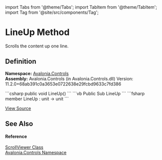 import Tabs from '@theme/Tabs'; 
import TabItem from '@theme/TabItem'; 
import Tag from '@site/src/components/Tag'; 

# LineUp Method


Scrolls the content up one line.



## Definition
**Namespace:** <a href="N_Avalonia_Controls">Avalonia.Controls</a>  
**Assembly:** Avalonia.Controls (in Avalonia.Controls.dll) Version: 11.2.0+68ab391c0a3653e0722638e29fcbd9633c7fd386

<Tabs groupId="api-code-preview">
<TabItem value="csharp" label="C#">
```csharp
public void LineUp()
```
</TabItem>
<TabItem value="vb" label="VB">
```vb
Public Sub LineUp
```
</TabItem>
<TabItem value="fsharp" label="F#">
```fsharp
member LineUp : unit -> unit 
```
</TabItem>
</Tabs>



<a href="https://github.com/AvaloniaUI/Avalonia/tree/master/srcAvalonia.Controls/ScrollViewer.cs#L396" title="View the source code">View Source</a>



## See Also


#### Reference
<a href="T_Avalonia_Controls_ScrollViewer">ScrollViewer Class</a>  
<a href="N_Avalonia_Controls">Avalonia.Controls Namespace</a>  
